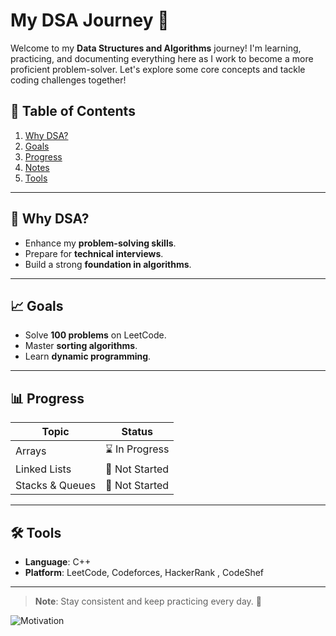 # My DSA Journey 🚀

Welcome to my **Data Structures and Algorithms** journey! I'm learning, practicing, and documenting everything here as I work to become a more proficient problem-solver. Let's explore some core concepts and tackle coding challenges together!

## 📑 Table of Contents
1. [Why DSA?](#why-dsa)
2. [Goals](#goals)
3. [Progress](#progress)
4. [Notes](#notes)
5. [Tools](#tools)

---

## 📝 Why DSA?
- Enhance my **problem-solving skills**.
- Prepare for **technical interviews**.
- Build a strong **foundation in algorithms**.

---

## 📈 Goals
- Solve **100 problems** on LeetCode.
- Master **sorting algorithms**.
- Learn **dynamic programming**.

---

## 📊 Progress

| Topic                | Status         |
|----------------------|----------------|
| Arrays               | ⌛ In Progress |
| Linked Lists         | 🌵 Not Started |
| Stacks & Queues      | 🌵 Not Started |

---

## 🛠️ Tools
- **Language**: C++
- **Platform**: LeetCode, Codeforces, HackerRank , CodeShef

---

> **Note**: Stay consistent and keep practicing every day. 💪

![Motivation](https://media1.giphy.com/media/v1.Y2lkPTc5MGI3NjExeDN1cGd0aDJhdWNuZG5kYTF5eWw3M2R4dnNuNXJjNGx3cTI2OWx3NSZlcD12MV9pbnRlcm5hbF9naWZfYnlfaWQmY3Q9Zw/Dh5q0sShxgp13DwrvG/giphy.webp)
